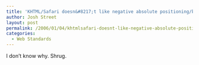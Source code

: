 ```yaml
---
title: 'KHTML/Safari doesn&#8217;t like negative absolute positioning/background positioning'
author: Josh Street
layout: post
permalink: /2006/01/04/khtmlsafari-doesnt-like-negative-absolute-positioningbackground-positioning/
categories:
  - Web Standards
---
```

I don&#8217;t know why. Shrug.
